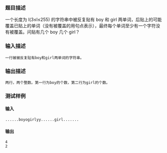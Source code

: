 ### 题目描述

一个长度为 l(3≤l≤255) 的字符串中被反复贴有 boy 和 girl 两单词，后贴上的可能覆盖已贴上的单词（没有被覆盖的用句点表示），最终每个单词至少有一个字符没有被覆盖。问贴有几个 boy 几个 girl？

### 输入描述

```
一行被被反复贴有boy和girl两单词的字符串。
```
### 输出描述

```
两行，两个整数。第一行为boy的个数，第二行为girl的个数。
```

### 测试样例
#### 输入
```
......boyogirlyy......girl.......

```
#### 输出
```
4
2
```
